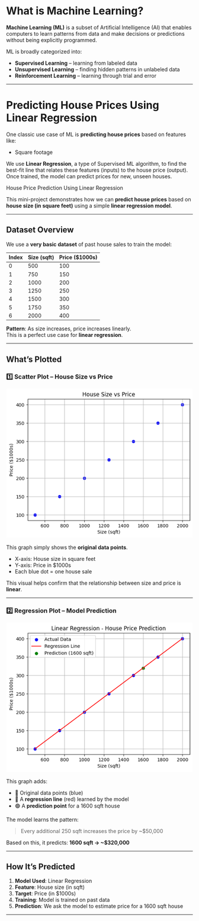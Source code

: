 # What is Machine Learning?

**Machine Learning (ML)** is a subset of Artificial Intelligence (AI) that enables computers to learn patterns from data and make decisions or predictions without being explicitly programmed.

ML is broadly categorized into:
- **Supervised Learning** – learning from labeled data
- **Unsupervised Learning** – finding hidden patterns in unlabeled data
- **Reinforcement Learning** – learning through trial and error

---

# Predicting House Prices Using Linear Regression

One classic use case of ML is **predicting house prices** based on features like:

- Square footage

We use **Linear Regression**, a type of Supervised ML algorithm, to find the best-fit line that relates these features (inputs) to the house price (output). Once trained, the model can predict prices for new, unseen houses.

House Price Prediction Using Linear Regression

This mini-project demonstrates how we can **predict house prices** based on **house size (in square feet)** using a simple **linear regression model**.

---

## Dataset Overview

We use a **very basic dataset** of past house sales to train the model:

| Index | Size (sqft)       | Price ($1000s) |
|-------|-------------------|----------------|
| 0     | 500               | 100            |
| 1     | 750               | 150            |
| 2     | 1000              | 200            |
| 3     | 1250              | 250            |
| 4     | 1500              | 300            |
| 5     | 1750              | 350            |
| 6     | 2000              | 400            |

**Pattern**: As size increases, price increases linearly.  
This is a perfect use case for **linear regression**.

---

##  What’s Plotted

### 1️⃣ Scatter Plot – House Size vs Price
![Plotted](https://github.com/vigneshstack/Prompt/blob/main/images/sizeprice.png)

This graph simply shows the **original data points**.

- X-axis: House size in square feet
- Y-axis: Price in $1000s
- Each blue dot = one house sale

This visual helps confirm that the relationship between size and price is **linear**.

---

### 2️⃣ Regression Plot – Model Prediction
![Regression](https://github.com/vigneshstack/Prompt/blob/main/images/regression.png)

This graph adds:

- 🔵 Original data points (blue)
- 🔴 A **regression line** (red) learned by the model
- 🟢 A **prediction point** for a 1600 sqft house

The model learns the pattern:
> Every additional 250 sqft increases the price by ~$50,000

 Based on this, it predicts:
  **1600 sqft → ~$320,000**

---

##  How It’s Predicted

1. **Model Used**: Linear Regression  
2. **Feature**: House size (in sqft)  
3. **Target**: Price (in $1000s)  
4. **Training**: Model is trained on past data  
5. **Prediction**: We ask the model to estimate price for a 1600 sqft house

---
